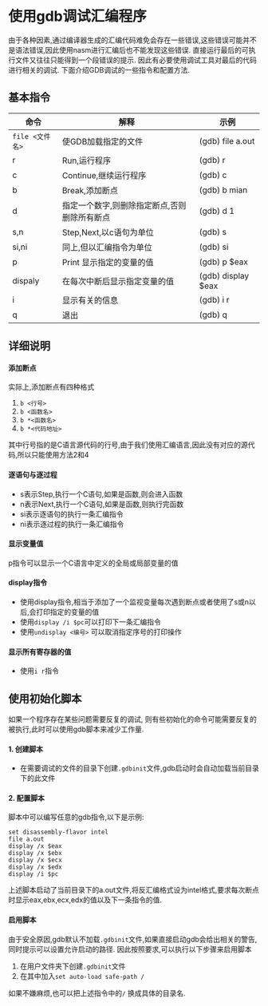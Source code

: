 使用gdb调试汇编程序
==================

由于各种因素,通过编译器生成的汇编代码难免会存在一些错误,这些错误可能并不是语法错误,因此使用nasm进行汇编后也不能发现这些错误. 直接运行最后的可执行文件又往往只能得到一个段错误的提示. 因此有必要使用调试工具对最后的代码进行相关的调试. 下面介绍GDB调试的一些指令和配置方法.


基本指令
----------


命令            | 解释                                   | 示例
---------------|---------------------------------------|----------------
`file <文件名>` | 使GDB加载指定的文件                      | (gdb) file a.out
r              | Run,运行程序                            | (gdb) r
c              | Continue,继续运行程序                    | (gdb) c
b              | Break,添加断点                          | (gdb) b mian
d              | 指定一个数字,则删除指定断点,否则删除所有断点  | (gdb) d 1
s,n            | Step,Next,以c语句为单位                  | (gdb) s
si,ni          | 同上,但以汇编指令为单位                    | (gdb) si
p              | Print 显示指定的变量的值                  | (gdb) p $eax
dispaly        | 在每次中断后显示指定变量的值                | (gdb) display $eax
i              | 显示有关的信息                            | (gdb) i r
q              | 退出                                    | (gdb) q


详细说明
--------------

#### 添加断点
实际上,添加断点有四种格式

1. `b <行号>`
2. `b <函数名>`
3. `b *<函数名>`
4. `b *<代码地址>`

其中行号指的是C语言源代码的行号,由于我们使用汇编语言,因此没有对应的源代码,所以只能使用方法2和4

#### 逐语句与逐过程
- s表示Step,执行一个C语句,如果是函数,则会进入函数
- n表示Next,执行一个C语句,如果是函数,则执行完函数
- si表示逐语句的执行一条汇编指令
- ni表示逐过程的执行一条汇编指令

#### 显示变量值
p指令可以显示一个C语言中定义的全局或局部变量的值

#### display指令
- 使用display指令,相当于添加了一个监视变量每次遇到断点或者使用了s或n以后,会打印指定的变量的值
- 使用`display /i $pc`可以打印下一条汇编指令
- 使用`undisplay <编号>` 可以取消指定序号的打印操作

#### 显示所有寄存器的值
- 使用`i r`指令


使用初始化脚本
--------------
如果一个程序存在某些问题需要反复的调试, 则有些初始化的命令可能需要反复的被执行,此时可以使用gdb脚本来减少工作量.


#### 1. 创建脚本
- 在需要调试的文件的目录下创建`.gdbinit`文件,gdb启动时会自动加载当前目录下的此文件

#### 2. 配置脚本
脚本中可以编写任意的gdb指令,以下是示例:

```
set disassembly-flavor intel
file a.out
display /x $eax
display /x $ebx
display /x $ecx
display /x $edx
display /i $pc
```

上述脚本启动了当前目录下的a.out文件,将反汇编格式设为intel格式,要求每次断点时显示eax,ebx,ecx,edx的值以及下一条指令的值.

#### 启用脚本
由于安全原因,gdb默认不加载`.gdbinit`文件,如果直接启动gdb会给出相关的警告,同时提示可以设置允许启动的路径. 因此按照要求,可以执行以下步骤来启用脚本

1. 在用户文件夹下创建`.gdbinit`文件
2. 在其中加入`set auto-load safe-path /`

如果不嫌麻烦,也可以把上述指令中的`/` 换成具体的目录名.